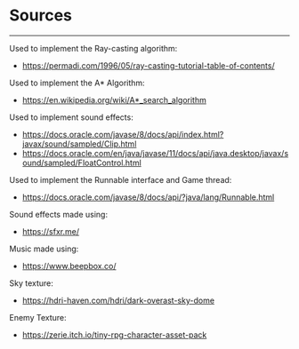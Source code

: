 # Sources
- - - 
Used to implement the Ray-casting algorithm:
- https://permadi.com/1996/05/ray-casting-tutorial-table-of-contents/

Used to implement the A* Algorithm:
- https://en.wikipedia.org/wiki/A*_search_algorithm

Used to implement sound effects:
- https://docs.oracle.com/javase/8/docs/api/index.html?javax/sound/sampled/Clip.html
- https://docs.oracle.com/en/java/javase/11/docs/api/java.desktop/javax/sound/sampled/FloatControl.html

Used to implement the Runnable interface and Game thread:
- https://docs.oracle.com/javase/8/docs/api/?java/lang/Runnable.html

Sound effects made using:
- https://sfxr.me/

Music made using:
- https://www.beepbox.co/

Sky texture:
- https://hdri-haven.com/hdri/dark-overast-sky-dome

Enemy Texture:
- https://zerie.itch.io/tiny-rpg-character-asset-pack